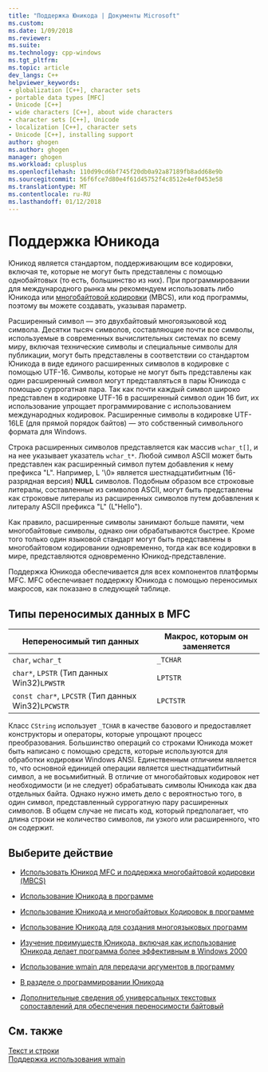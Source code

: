 ```yaml
---
title: "Поддержка Юникода | Документы Microsoft"
ms.custom: 
ms.date: 1/09/2018
ms.reviewer: 
ms.suite: 
ms.technology: cpp-windows
ms.tgt_pltfrm: 
ms.topic: article
dev_langs: C++
helpviewer_keywords:
- globalization [C++], character sets
- portable data types [MFC]
- Unicode [C++]
- wide characters [C++], about wide characters
- character sets [C++], Unicode
- localization [C++], character sets
- Unicode [C++], installing support
author: ghogen
ms.author: ghogen
manager: ghogen
ms.workload: cplusplus
ms.openlocfilehash: 110d99cd6bf745f20db0a92a87189fb8add68e9b
ms.sourcegitcommit: 56f6fce7d80e4f61d45752f4c8512e4ef0453e58
ms.translationtype: MT
ms.contentlocale: ru-RU
ms.lasthandoff: 01/12/2018
---
```

# <a name="support-for-unicode"></a>Поддержка Юникода

Юникод является стандартом, поддерживающим все кодировки, включая те, которые не могут быть представлены с помощью однобайтовых (то есть, большинство из них). При программировании для международного рынка мы рекомендуем использовать либо Юникода или [многобайтовой кодировки](../text/support-for-multibyte-character-sets-mbcss.md) (MBCS), или код программы, поэтому вы можете создавать, указывая параметр.

Расширенный символ — это двухбайтовый многоязыковой код символа. Десятки тысяч символов, составляющие почти все символы, используемые в современных вычислительных системах по всему миру, включая технические символы и специальные символы для публикации, могут быть представлены в соответствии со стандартом Юникода в виде единого расширенных символов в кодировке с помощью UTF-16. Символы, которые не могут быть представлены как один расширенный символ могут представляться в пары Юникода с помощью суррогатная пара. Так как почти каждый символ широко представлен в кодировке UTF-16 в расширенный символ один 16 бит, их использование упрощает программирование с использованием международных кодировок. Расширенные символы в кодировке UTF-16LE (для прямой порядок байтов) — это собственный символьного формата для Windows.

Строка расширенных символов представляется как массив `wchar_t[]`, и на нее указывает указатель `wchar_t*`. Любой символ ASCII может быть представлен как расширенный символ путем добавления к нему префикса "L". Например, L '\0» является шестнадцатибитным (16-разрядная версия) **NULL** символов. Подобным образом все строковые литералы, составленные из символов ASCII, могут быть представлены как строковые литералы из расширенных символов путем добавления к литералу ASCII префикса "L" (L"Hello").

Как правило, расширенные символы занимают больше памяти, чем многобайтовые символы, однако они обрабатываются быстрее. Кроме того только один языковой стандарт могут быть представлены в многобайтовом кодировании одновременно, тогда как все кодировки в мире, представляются одновременно Юникод-представление.

Поддержка Юникода обеспечивается для всех компонентов платформы MFC. MFC обеспечивает поддержку Юникода с помощью переносимых макросов, как показано в следующей таблице.

## <a name="portable-data-types-in-mfc"></a>Типы переносимых данных в MFC

|Непереносимый тип данных|Макрос, которым он заменяется|
|-----------------------------|----------------------------|
|`char`, `wchar_t`|`_TCHAR`|
|`char*`, `LPSTR` (Тип данных Win32)`LPWSTR`|`LPTSTR`|
|`const char*`, `LPCSTR` (Тип данных Win32)`LPCWSTR`|`LPCTSTR`|

Класс `CString` использует `_TCHAR` в качестве базового и предоставляет конструкторы и операторы, которые упрощают процесс преобразования. Большинство операций со строками Юникода может быть написано с помощью средств, которые используются для обработки кодировки Windows ANSI. Единственным отличием является то, что основной единицей операции является шестнадцатибитный символ, а не восьмибитный. В отличие от многобайтовых кодировок нет необходимости (и не следует) обрабатывать символы Юникода как два отдельных байта. Однако нужно иметь дело с вероятностью того, в один символ, представленный суррогатную пару расширенных символов. В общем случае не писать код, который предполагает, что длина строки не количество символов, ли узкого или расширенного, что он содержит.

## <a name="what-do-you-want-to-do"></a>Выберите действие

- [Использовать Юникод MFC и поддержка многобайтовой кодировки (MBCS)](../atl-mfc-shared/unicode-and-multibyte-character-set-mbcs-support.md)

- [Использование Юникода в программе](../text/international-enabling.md)

- [Использование Юникода и многобайтовых Кодировок в программе](../text/internationalization-strategies.md)

- [Использование Юникода для создания многоязыковых программ](../text/unicode-programming-summary.md)

- [Изучение преимуществ Юникода, включая как использование Юникода делает программа более эффективным в Windows 2000](../text/benefits-of-character-set-portability.md)

- [Использование wmain для передачи аргументов в программу](../text/support-for-using-wmain.md)

- [В разделе о программировании Юникода](../text/unicode-programming-summary.md)

- [Дополнительные сведения об универсальных текстовых сопоставлений для обеспечения переносимости байтовый](../text/generic-text-mappings-in-tchar-h.md)

## <a name="see-also"></a>См. также

[Текст и строки](../text/text-and-strings-in-visual-cpp.md)  
[Поддержка использования wmain](../text/support-for-using-wmain.md)  
